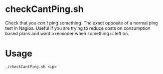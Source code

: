 # checkCantPing.sh
Check that you _can't_ ping something. The exact opposite of a normal ping test in Nagios. Useful if you are trying to reduce costs on consumption based plans and want a reminder when something is left on.

# Usage
```
./checkCantPing.sh <ip>
